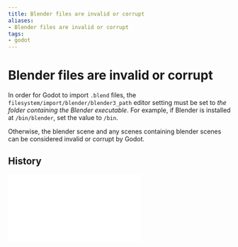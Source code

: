 ```yaml
---
title: Blender files are invalid or corrupt
aliases:
- Blender files are invalid or corrupt
tags:
- godot
---
```


# Blender files are invalid or corrupt

In order for Godot to import `.blend` files, the `filesystem/import/blender/blender3_path` editor setting must be set to _the folder containing the Blender executable_. For example, if Blender is installed at `/bin/blender`, set the value to `/bin`.

Otherwise, the blender scene and any scenes containing blender scenes can be considered invalid or corrupt by Godot.

## History

![20240616_212133](../entries/20240616_212133.md)
